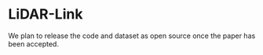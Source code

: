 # LiDAR-Link
We plan to release the code and dataset as open source once the paper has been accepted.
